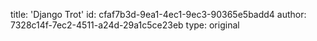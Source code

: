 title: 'Django Trot'
id: cfaf7b3d-9ea1-4ec1-9ec3-90365e5badd4
author: 7328c14f-7ec2-4511-a24d-29a1c5ce23eb
type: original

